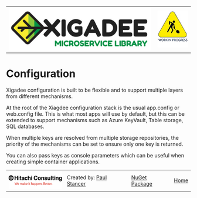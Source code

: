 ﻿<table>
<tr>
<td width="80%"><a href="../../../README.md"><img src="../../../../docs/X2a.png" alt="Xigadee"></a></td>
<td width = "*" align="right"><img src="../../../../docs/smallWIP.jpg" alt="Sorry, I'm still working here" height="100"></td>
</tr>
</table>

# Configuration

Xigadee configuration is built to be flexible and to support multiple layers from different mechanisms.

At the root of the Xiagdee configuration stack is the usual app.config or web.config file. 
This is what most apps will use by default, but this can be extended to support mechanisms such as Azure KeyVault, 
Table storage, SQL databases.

When multiple keys are resolved from multiple storage repositories, the priority of the mechanisms can be set to ensure only one key is returned.

You can also pass keys as console parameters which can be useful when creating simple container applications.


<table><tr> 
<td><a href="http://www.hitachiconsulting.com"><img src="../../../../docs/hitachi.png" alt="Hitachi Consulting" height="50"/></a></td> 
<td>Created by: <a href="http://github.com/paulstancer">Paul Stancer</a></td>
  <td><a href="https://www.nuget.org/packages/Xigadee">NuGet Package</a></td>
  <td><a href="../../../README.md">Home</a></td>
</tr></table>
